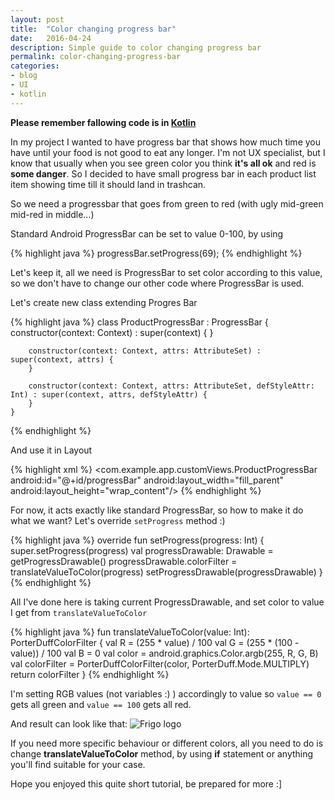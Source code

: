 ```yaml
---
layout: post
title:  "Color changing progress bar"
date:   2016-04-24
description: Simple guide to color changing progress bar
permalink: color-changing-progress-bar
categories:
- blog
- UI
- kotlin
---
```



**Please remember fallowing code is in [Kotlin][kotlin]**

In my project I wanted to have progress bar that shows how much time you have until
your food is not good to eat any longer. I'm not UX specialist, but I know that
usually when you see green color you think **it's all ok** and red is **some danger**.
So I decided to have small progress bar in each product list item
showing time till it should land in trashcan.


So we need a progressbar that goes from green to red (with ugly mid-green mid-red in middle...)

Standard Android ProgressBar can be set to value 0-100, by using

{% highlight java %}
    progressBar.setProgress(69);
{% endhighlight %}

Let's keep it, all we need is ProgressBar to set color according to this value, so we don't
have to change our other code where ProgressBar is used.

Let's create new class extending Progres Bar

{% highlight java %}
    class ProductProgressBar : ProgressBar {
        constructor(context: Context) : super(context) {
        }
    
        constructor(context: Context, attrs: AttributeSet) : super(context, attrs) {
        }
    
        constructor(context: Context, attrs: AttributeSet, defStyleAttr: Int) : super(context, attrs, defStyleAttr) {
        }
    }
{% endhighlight %}

And use it in Layout

{% highlight xml %}
    <com.example.app.customViews.ProductProgressBar
            android:id="@+id/progressBar"
            android:layout_width="fill_parent"
            android:layout_height="wrap_content"/>
{% endhighlight %}

For now, it acts exactly like standard ProgressBar, so how to make it do what we want?
Let's override `setProgress` method :)

{% highlight java %}
    override fun setProgress(progress: Int) {
           super.setProgress(progress)
           val progressDrawable: Drawable = getProgressDrawable()
           progressDrawable.colorFilter = translateValueToColor(progress)
           setProgressDrawable(progressDrawable)
       }
{% endhighlight %}

All I've done here is taking current ProgressDrawable, and set color to value I get from `translateValueToColor`

{% highlight java %}
   fun translateValueToColor(value: Int): PorterDuffColorFilter {
           val R = (255 * value) / 100
           val G = (255 * (100 - value)) / 100
           val B = 0
           val color = android.graphics.Color.argb(255, R, G, B)
           val colorFilter = PorterDuffColorFilter(color, PorterDuff.Mode.MULTIPLY)
           return colorFilter
       }
{% endhighlight %}

I'm setting RGB values (not variables :) ) accordingly to value so `value == 0` gets all green and `value == 100` gets all red.

And result can look like that:
![Frigo logo]({{site.url}}/assets/Screenshot_20160424-001620.png)

If you need more specific behaviour or different colors, all you need to do is change **translateValueToColor** method, by using **if** statement or anything you'll find suitable for your case.

Hope you enjoyed this quite short tutorial, be prepared for more :]

[kotlin]: https://kotlinlang.org/